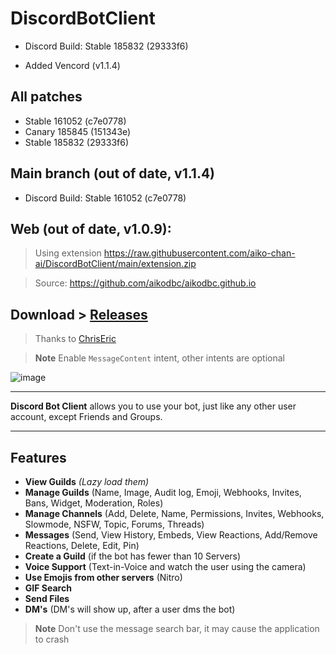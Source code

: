# DiscordBotClient

- Discord Build: Stable 185832 (29333f6)

- Added Vencord (v1.1.4)

## All patches
- Stable 161052 (c7e0778)
- Canary 185845 (151343e)
- Stable 185832 (29333f6) <Current>

## Main branch (out of date, v1.1.4)

- Discord Build: Stable 161052 (c7e0778)

## Web (out of date, v1.0.9):

> Using extension https://raw.githubusercontent.com/aiko-chan-ai/DiscordBotClient/main/extension.zip

> Source: https://github.com/aikodbc/aikodbc.github.io

## Download > [Releases](https://github.com/aiko-chan-ai/DiscordBotClient/releases)
 
> Thanks to [ChrisEric](https://github.com/CE1CECL)

> **Note**
> Enable `MessageContent` intent, other intents are optional

![image](https://user-images.githubusercontent.com/71698422/204597818-cdc305c2-e753-4546-ad51-3da41721aef0.png)


---

**Discord Bot Client** allows you to use your bot, just like any other user account, except Friends and Groups. 

---

## Features

- **View Guilds** *(Lazy load them)*
- **Manage Guilds** (Name, Image, Audit log, Emoji, Webhooks, Invites, Bans, Widget, Moderation, Roles)
- **Manage Channels** (Add, Delete, Name, Permissions, Invites, Webhooks, Slowmode, NSFW, Topic, Forums, Threads)
- **Messages** (Send, View History, Embeds, View Reactions, Add/Remove Reactions, Delete, Edit, Pin)
- **Create a Guild** (if the bot has fewer than 10 Servers)
- **Voice Support** (Text-in-Voice and watch the user using the camera)
- **Use Emojis from other servers** (Nitro)
- **GIF Search**
- **Send Files**
- **DM's** (DM's will show up, after a user dms the bot)

> **Note**
> Don't use the message search bar, it may cause the application to crash
